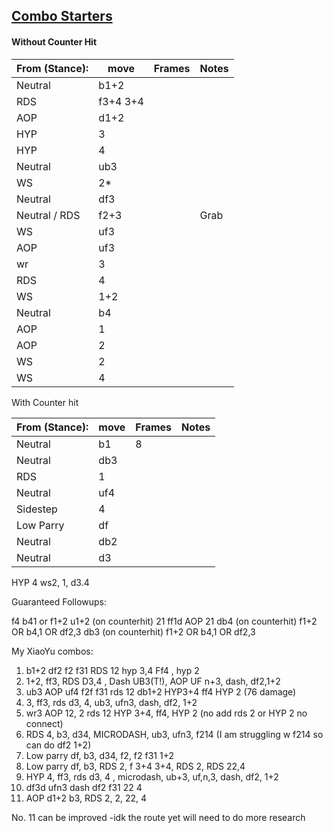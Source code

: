 <u><b><h2>Combo Starters</h2></b></u>
<h4>Without Counter Hit</h4>

| From (Stance): | move     | Frames | Notes |
| -------------- | -------- | ------ | ----- |
| Neutral        | b1+2     |        |       |
| RDS            | f3+4 3+4 |        |       |
| AOP            | d1+2     |        |       |
| HYP            | 3        |        |       |
| HYP            | 4        |        |       |
| Neutral        | ub3      |        |       |
| WS             | 2*       |        |       |
| Neutral        | df3      |        |       |
| Neutral / RDS  | f2+3     |        | Grab  |
| WS             | uf3      |        |       |
| AOP            | uf3      |        |       |
| wr             | 3        |        |       |
| RDS            | 4        |        |       |
| WS             | 1+2      |        |       |
| Neutral        | b4       |        |       |
| AOP            | 1        |        |       |
| AOP            | 2        |        |       |
| WS             | 2        |        |       |
| WS             | 4        |        |       |

With Counter hit

| From (Stance): | move | Frames | Notes |
| -------------- | ---- | ------ | ----- |
| Neutral        | b1   | 8      |       |
| Neutral        | db3  |        |       |
| RDS            | 1    |        |       |
| Neutral        | uf4  |        |       |
| Sidestep       | 4    |        |       |
| Low Parry      | df   |        |       |
| Neutral        | db2  |        |       |
| Neutral        | d3   |        |       |






HYP 4
ws2, 1, d3.4


Guaranteed Followups:

f4 b41 or f1+2
u1+2 (on counterhit) 21
ff1d AOP 21
db4 (on counterhit) f1+2 OR b4,1 OR df2,3
db3 (on counterhit) f1+2 OR b4,1 OR df2,3



My XiaoYu combos:

1. b1+2 df2 f2 f31 RDS 12 hyp 3,4 Ff4 , hyp 2
2. 1+2, ff3, RDS D3,4 , Dash UB3(T!), AOP UF n+3, dash, df2,1+2
3. ub3 AOP uf4 f2f f31 rds 12  db1+2 HYP3+4 ff4 HYP 2 (76 damage)
4. 3, ff3, rds d3, 4, ub3, ufn3, dash, df2, 1+2
5.  wr3 AOP 12, 2 rds 12 HYP 3+4, ff4, HYP 2                (no add rds 2 or HYP 2 no connect)
6. RDS 4, b3, d34, MICRODASH, ub3, ufn3, f214           (I am struggling w f214 so can do df2 1+2)
7. Low parry df, b3, d34, f2, f2 f31 1+2
8. Low parry df, b3, RDS 2, f 3+4 3+4, RDS 2, RDS 22,4
9. HYP 4, ff3, rds d3, 4 , microdash, ub+3, uf,n,3, dash, df2, 1+2
10. df3d ufn3 dash df2 f31 22 4
11. AOP d1+2 b3, RDS 2, 2, 22, 4

No. 11 can be improved -idk the route yet will need to do more research